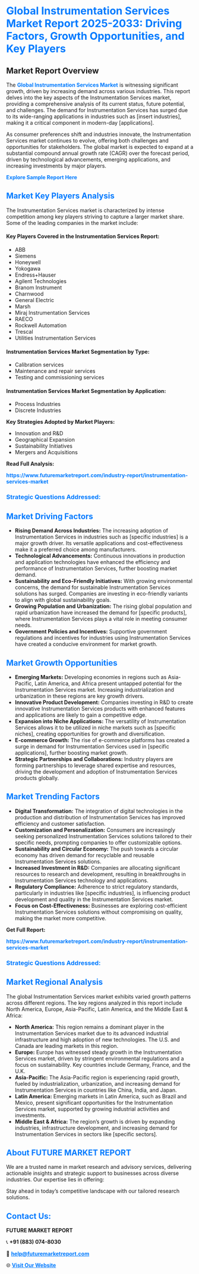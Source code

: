 <h1 style="color: #007BFF;">Global Instrumentation Services Market Report 2025-2033: Driving Factors, Growth Opportunities, and Key Players</h1>

<section id="overview">
<h2>Market Report Overview</h2>
<p>The <a href="https://www.futuremarketreport.com/industry-report/instrumentation-services-market" style="color: #007BFF; text-decoration: none;"><strong>Global Instrumentation Services Market</strong></a> is witnessing significant growth, driven by increasing demand across various industries. This report delves into the key aspects of the Instrumentation Services market, providing a comprehensive analysis of its current status, future potential, and challenges. The demand for Instrumentation Services has surged due to its wide-ranging applications in industries such as [insert industries], making it a critical component in modern-day [applications].</p>
<p>As consumer preferences shift and industries innovate, the Instrumentation Services market continues to evolve, offering both challenges and opportunities for stakeholders. The global market is expected to expand at a substantial compound annual growth rate (CAGR) over the forecast period, driven by technological advancements, emerging applications, and increasing investments by major players.</p>
</section>

<section id="overview">
<p><a href="https://www.futuremarketreport.com/request-sample/reportId=63381" style="color: #007BFF; text-decoration: none;"><strong>Explore Sample Report Here</strong></a></p>
</section>

<section id="key-players">
<h2 style="color: #007BFF;">Market Key Players Analysis</h2>
<p>The Instrumentation Services market is characterized by intense competition among key players striving to capture a larger market share. Some of the leading companies in the market include:</p>
<h4>Key Players Covered in the Instrumentation Services Report:</h4>
<ul><li>ABB</li><li>Siemens</li><li>Honeywell</li><li>Yokogawa</li><li>Endress+Hauser</li><li>Agilent Technologies</li><li>Branom Instrument</li><li>Charnwood</li><li>General Electric</li><li>Marsh</li><li>Miraj Instrumentation Services</li><li>RAECO</li><li>Rockwell Automation</li><li>Trescal</li><li>Utilities Instrumentation Services</li></ul>
<h4>Instrumentation Services Market Segmentation by Type:</h4>
<ul><li>Calibration services</li><li>Maintenance and repair services</li><li>Testing and commissioning services</li></ul>

<h4>Instrumentation Services Market Segmentation by Application:</h4>
<ul><li>Process Industries</li><li>Discrete Industries</li></ul>
<p><strong>Key Strategies Adopted by Market Players:</strong></p>
<ul>
<li>Innovation and R&D</li>
<li>Geographical Expansion</li>
<li>Sustainability Initiatives</li>
<li>Mergers and Acquisitions</li>
</ul>
</section>

<section>
<p><strong>Read Full Analysis: </strong></p><a href="https://www.futuremarketreport.com/industry-report/instrumentation-services-market" style="color: #007BFF; text-decoration: none;"><strong>https://www.futuremarketreport.com/industry-report/instrumentation-services-market</strong></a>
<h3 style="color: #007BFF;">Strategic Questions Addressed:</h3>
</section>

<section id="driving-factors">
<h2 style="color: #007BFF;">Market Driving Factors</h2>
<ul>
<li><strong>Rising Demand Across Industries:</strong> The increasing adoption of Instrumentation Services in industries such as [specific industries] is a major growth driver. Its versatile applications and cost-effectiveness make it a preferred choice among manufacturers.</li>
<li><strong>Technological Advancements:</strong> Continuous innovations in production and application technologies have enhanced the efficiency and performance of Instrumentation Services, further boosting market demand.</li>
<li><strong>Sustainability and Eco-Friendly Initiatives:</strong> With growing environmental concerns, the demand for sustainable Instrumentation Services solutions has surged. Companies are investing in eco-friendly variants to align with global sustainability goals.</li>
<li><strong>Growing Population and Urbanization:</strong> The rising global population and rapid urbanization have increased the demand for [specific products], where Instrumentation Services plays a vital role in meeting consumer needs.</li>
<li><strong>Government Policies and Incentives:</strong> Supportive government regulations and incentives for industries using Instrumentation Services have created a conducive environment for market growth.</li>
</ul>
</section>

<section id="growth-opportunities">
<h2 style="color: #007BFF;">Market Growth Opportunities</h2>
<ul>
<li><strong>Emerging Markets:</strong> Developing economies in regions such as Asia-Pacific, Latin America, and Africa present untapped potential for the Instrumentation Services market. Increasing industrialization and urbanization in these regions are key growth drivers.</li>
<li><strong>Innovative Product Development:</strong> Companies investing in R&D to create innovative Instrumentation Services products with enhanced features and applications are likely to gain a competitive edge.</li>
<li><strong>Expansion into Niche Applications:</strong> The versatility of Instrumentation Services allows it to be utilized in niche markets such as [specific niches], creating opportunities for growth and diversification.</li>
<li><strong>E-commerce Growth:</strong> The rise of e-commerce platforms has created a surge in demand for Instrumentation Services used in [specific applications], further boosting market growth.</li>
<li><strong>Strategic Partnerships and Collaborations:</strong> Industry players are forming partnerships to leverage shared expertise and resources, driving the development and adoption of Instrumentation Services products globally.</li>
</ul>
</section>

<section id="trending-factors">
<h2 style="color: #007BFF;">Market Trending Factors</h2>
<ul>
<li><strong>Digital Transformation:</strong> The integration of digital technologies in the production and distribution of Instrumentation Services has improved efficiency and customer satisfaction.</li>
<li><strong>Customization and Personalization:</strong> Consumers are increasingly seeking personalized Instrumentation Services solutions tailored to their specific needs, prompting companies to offer customizable options.</li>
<li><strong>Sustainability and Circular Economy:</strong> The push towards a circular economy has driven demand for recyclable and reusable Instrumentation Services solutions.</li>
<li><strong>Increased Investment in R&D:</strong> Companies are allocating significant resources to research and development, resulting in breakthroughs in Instrumentation Services technology and applications.</li>
<li><strong>Regulatory Compliance:</strong> Adherence to strict regulatory standards, particularly in industries like [specific industries], is influencing product development and quality in the Instrumentation Services market.</li>
<li><strong>Focus on Cost-Effectiveness:</strong> Businesses are exploring cost-efficient Instrumentation Services solutions without compromising on quality, making the market more competitive.</li>
</ul>
</section>

<section>
<p><strong>Get Full Report: </strong></p><a href="https://www.futuremarketreport.com/industry-report/instrumentation-services-market" style="color: #007BFF; text-decoration: none;"><strong>https://www.futuremarketreport.com/industry-report/instrumentation-services-market</strong></a>
<h3 style="color: #007BFF;">Strategic Questions Addressed:</h3>
</section>


<section id="regional-analysis">
<h2 style="color: #007BFF;">Market Regional Analysis</h2>
<p>The global Instrumentation Services market exhibits varied growth patterns across different regions. The key regions analyzed in this report include North America, Europe, Asia-Pacific, Latin America, and the Middle East & Africa:</p>
<ul>
<li><strong>North America:</strong> This region remains a dominant player in the Instrumentation Services market due to its advanced industrial infrastructure and high adoption of new technologies. The U.S. and Canada are leading markets in this region.</li>
<li><strong>Europe:</strong> Europe has witnessed steady growth in the Instrumentation Services market, driven by stringent environmental regulations and a focus on sustainability. Key countries include Germany, France, and the U.K.</li>
<li><strong>Asia-Pacific:</strong> The Asia-Pacific region is experiencing rapid growth, fueled by industrialization, urbanization, and increasing demand for Instrumentation Services in countries like China, India, and Japan.</li>
<li><strong>Latin America:</strong> Emerging markets in Latin America, such as Brazil and Mexico, present significant opportunities for the Instrumentation Services market, supported by growing industrial activities and investments.</li>
<li><strong>Middle East & Africa:</strong> The region’s growth is driven by expanding industries, infrastructure development, and increasing demand for Instrumentation Services in sectors like [specific sectors].</li>
</ul>
</section>

<footer>
<h2 style="color: #007BFF;">About FUTURE MARKET REPORT</h2>
<p>We are a trusted name in market research and advisory services, delivering actionable insights and strategic support to businesses across diverse industries. Our expertise lies in offering:</p>

<p>Stay ahead in today’s competitive landscape with our tailored research solutions.</p>

<h2 style="color: #007BFF;">Contact Us:</h2>
<p><strong>FUTURE MARKET REPORT</strong></p>
<p>📞 <strong>+91 (883) 074-8030</strong></p>
<p>📧 <strong><a href="mailto:help@futuremarketreport.com" style="color: #007BFF;">help@futuremarketreport.com</a></strong></p>
<p>🌐 <strong><a href="https://www.futuremarketreport.com/" style="color: #007BFF;">Visit Our Website</a></strong></p>
</footer>